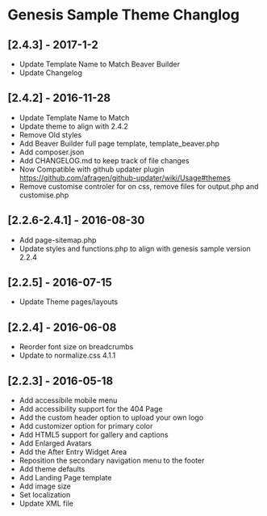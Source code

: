 # Genesis Sample Theme Changlog

## [2.4.3]  - 2017-1-2
* Update Template Name to Match Beaver Builder
* Update Changelog

## [2.4.2]  - 2016-11-28
* Update Template Name to Match
* Update theme to align with 2.4.2
* Remove Old styles
* Add Beaver Builder full page template, template_beaver.php
* Add composer.json
* Add CHANGELOG.md to keep track of file changes
* Now Compatible with github updater plugin https://github.com/afragen/github-updater/wiki/Usage#themes
* Remove customise controler for on css, remove files for output.php and customise.php

## [2.2.6-2.4.1]  - 2016-08-30
* Add page-sitemap.php
* Update styles and functions.php to align with genesis sample version 2.2.4

## [2.2.5]  - 2016-07-15
* Update Theme pages/layouts

## [2.2.4] - 2016-06-08
* Reorder font size on breadcrumbs
* Update to normalize.css 4.1.1

## [2.2.3] - 2016-05-18
* Add accessibile mobile menu
* Add accessibility support for the 404 Page
* Add the custom header option to upload your own logo
* Add customizer option for primary color
* Add HTML5 support for gallery and captions
* Add Enlarged Avatars
* Add the After Entry Widget Area
* Reposition the secondary navigation menu to the footer
* Add theme defaults
* Add Landing Page template
* Add image size
* Set localization
* Update XML file
